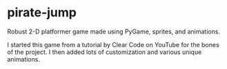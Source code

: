 # pirate-jump
Robust 2-D platformer game made using PyGame, sprites, and animations.

I started this game from a tutorial by Clear Code on YouTube for the bones of the project.
I then added lots of customization and various unique animations.
